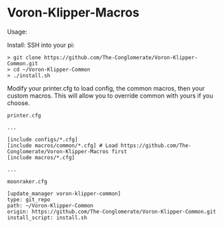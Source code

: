 # Voron-Klipper-Macros

Usage:

Install:
SSH into your pi:

```
> git clone https://github.com/The-Conglomerate/Voron-Klipper-Common.git
> cd ~/Voron-Klipper-Common
> ./install.sh
```

Modify your printer.cfg to load config, the common macros, then your custom macros. This will allow you to override common with yours if you choose.

`printer.cfg`
```
...

[include configs/*.cfg]
[include macros/common/*.cfg] # Load https://github.com/The-Conglomerate/Voron-Klipper-Macros first
[include macros/*.cfg]

...
```

`moonraker.cfg`
```
[update_manager voron-klipper-common]
type: git_repo
path: ~/Voron-Klipper-Common
origin: https://github.com/The-Conglomerate/Voron-Klipper-Common.git
install_script: install.sh
```